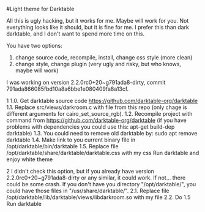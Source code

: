 #Light theme for Darktable

All this is ugly hacking, but it works for me. Maybe will work for you.
Not everything looks like it should, but it is fine for me. I prefer this than dark darktable, and I don't want to spend
more time on this.

You have two options:
1. change source code, recompile, install, change css style (more clean)
2. change style, change plugin (very ugly and risky, but who knows, maybe will work)

I was working on version 2.2.0rc0+20~g791ada8-dirty, commit 791ada866085fbd10a8a6bbe1e080409fa8a13cf.

1
1.0. Get darktable source code <https://github.com/darktable-org/darktable>
1.1. Replace src/views/darkroom.c with file from this repo (only chage is different arguments for cairo_set_source_rgb).
1.2. Recompile project with command from <https://github.com/darktable-org/darktable> (if you have problems with dependencies you could use this: apt-get build-dep darktable)
1.3. You could need to remove old darktable by: sudo apt remove darktable
1.4. Make link to you current binary file in /opt/darktable/bin/darktable
1.5. Replace file /opt/darktable/share/darktable/darktable.css with my css
Run darktable and enjoy white theme

2
I didn't check this option, but if you already have version 2.2.0rc0+20~g791ada8-dirty or any similar, it could work.
If not... there could be some crash.
If you don't have you directory "/opt/darktable/", you could have those files in "/usr/share/darktable/".
2.1. Replace file /opt/darktable/lib/darktable/views/libdarkroom.so with my file
2.2. Do 1.5
Run darktable